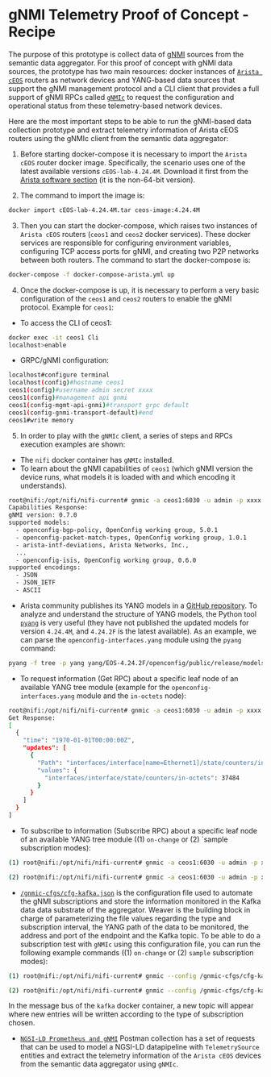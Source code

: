 # gNMI Telemetry Proof of Concept - Recipe

The purpose of this prototype is collect data of [gNMI](https://github.com/openconfig/reference/blob/master/rpc/gnmi/gnmi-specification.md) sources from the semantic data aggregator. For this proof of concept with gNMI data sources, the prototype has two main resources: docker instances of [`Arista cEOS`](https://www.arista.com/en/products/software-controlled-container-networking) routers as network devices and YANG-based data sources that support the gNMI management protocol and a CLI client that provides a full support of gNMI RPCs called [`gNMIc`](https://gnmic.kmrd.dev/) to request the configuration and operational status from these telemetry-based network devices.

Here are the most important steps to be able to run the gNMI-based data collection prototype and extract telemetry information of Arista cEOS routers using the gNMIc client from the semantic data aggregator:

1) Before starting docker-compose it is necessary to import the `Arista cEOS` router docker image. Specifically, the scenario uses one of the latest available versions `cEOS-lab-4.24.4M`. Download it first from the [Arista software section](https://www.arista.com/en/support/software-download) (it is the non-64-bit version).

2) The command to import the image is:
```bash
docker import cEOS-lab-4.24.4M.tar ceos-image:4.24.4M
```

3) Then you can start the docker-compose, which raises two instances of `Arista cEOS` routers (`ceos1` and `ceos2` docker services). These docker services are responsible for configuring environment variables, configuring TCP access ports for gNMI, and creating two P2P networks between both routers. The command to start the docker-compose is:
```bash
docker-compose -f docker-compose-arista.yml up
```

4) Once the docker-compose is up, it is necessary to perform a very basic configuration of the `ceos1` and `ceos2` routers to enable the gNMI protocol. Example for `ceos1`:
- To access the CLI of ceos1:
```bash
docker exec -it ceos1 Cli
localhost>enable
```
- GRPC/gNMI configuration:

```bash
localhost#configure terminal
localhost(config)#hostname ceos1
ceos1(config)#username admin secret xxxx
ceos1(config)#management api gnmi
ceos1(config-mgmt-api-gnmi)#transport grpc default
ceos1(config-gnmi-transport-default)#end
ceos1#write memory
```

5) In order to play with the `gNMIc` client, a series of steps and RPCs execution examples are shown:
- The `nifi` docker container has `gNMIc` installed.
- To learn about the gNMI capabilities of `ceos1` (which gNMI version the device runs, what models it is loaded with and which encoding it understands).
```bash
root@nifi:/opt/nifi/nifi-current# gnmic -a ceos1:6030 -u admin -p xxxx --insecure capabilities
Capabilities Response:
gNMI version: 0.7.0
supported models:
  - openconfig-bgp-policy, OpenConfig working group, 5.0.1
  - openconfig-packet-match-types, OpenConfig working group, 1.0.1
  - arista-intf-deviations, Arista Networks, Inc.,
  ...
  - openconfig-isis, OpenConfig working group, 0.6.0
supported encodings:
  - JSON
  - JSON_IETF
  - ASCII
```
- Arista community publishes its YANG models in a [GitHub repository](https://github.com/aristanetworks/yang.git). To analyze and understand the structure of YANG models, the Python tool [`pyang`](https://github.com/mbj4668/pyang) is very useful (they have not published the updated models for version `4.24.4M`, and `4.24.2F` is the latest available). As an example, we can parse the `openconfig-interfaces.yang` module using the `pyang` command:
```bash
pyang -f tree -p yang yang/EOS-4.24.2F/openconfig/public/release/models/interfaces/openconfig-interfaces.yang
```
- To request information (Get RPC) about a specific leaf node of an available YANG tree module (example for the `openconfig-interfaces.yang` module and the `in-octets` node):
```bash
root@nifi:/opt/nifi/nifi-current# gnmic -a ceos1:6030 -u admin -p xxxx --insecure get --path "/interfaces/interface[name=Ethernet1]/state/counters/in-octets"
Get Response:
[
  {
    "time": "1970-01-01T00:00:00Z",
    "updates": [
      {
        "Path": "interfaces/interface[name=Ethernet1]/state/counters/in-octets",
        "values": {
          "interfaces/interface/state/counters/in-octets": 37484
        }
      }
    ]
  }
]
```
- To subscribe to information (Subscribe RPC) about a specific leaf node of an available YANG tree module ((1) `on-change` or (2) `sample subscription modes):
```bash
(1) root@nifi:/opt/nifi/nifi-current# gnmic -a ceos1:6030 -u admin -p xxxx --insecure subscribe --path "/interfaces/interface[name=Ethernet1]/state/counters/in-octets" --stream-mode on_change --qos 0

(2) root@nifi:/opt/nifi/nifi-current# gnmic -a ceos1:6030 -u admin -p xxxx --insecure subscribe --path "/interfaces/interface[name=Ethernet1]/state/counters/in-octets" --stream-mode sample --sample-interval 5s --qos 0
```
- [`/gnmic-cfgs/cfg-kafka.json`](../../gnmic-cfgs/cfg-kafka.json) is the configuration file used to automate the gNMI subscriptions and store the information monitored in the Kafka data data substrate of the aggregator. Weaver is the building block in charge of parameterizing the file values regarding the type and subscription interval, the YANG path of the data to be monitored, the address and port of the endpoint and the Kafka topic. To be able to do a subscription test with `gNMIc` using this configuration file, you can run the following example commands ((1) `on-change` or (2) `sample` subscription modes):
```bash
(1) root@nifi:/opt/nifi/nifi-current# gnmic --config /gnmic-cfgs/cfg-kafka.json subscribe --name sample

(2) root@nifi:/opt/nifi/nifi-current# gnmic --config /gnmic-cfgs/cfg-kafka.json subscribe --name on-change
```
In the message bus of the `kafka` docker container, a new topic will appear where new entries will be written according to the type of subscription chosen.
- [`NGSI-LD Prometheus and gNMI`](../../postman_collections/NGSI-LD%20Prometheus%20and%20gNMI.postman_collection.json) Postman collection has a set of requests that can be used to model a NGSI-LD datapipeline with `TelemetrySource` entities and extract the telemetry information of the `Arista cEOS` devices from the semantic data aggregator using `gNMIc`. 

